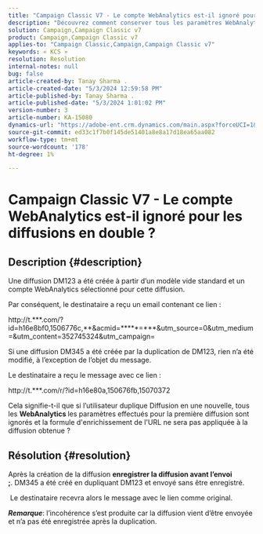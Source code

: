 ```yaml
---
title: "Campaign Classic V7 - Le compte WebAnalytics est-il ignoré pour les diffusions en double ?"
description: "Découvrez comment conserver tous les paramètres WebAnalytics réalisés pour la diffusion initiale si vous dupliquez une diffusion."
solution: Campaign,Campaign Classic v7
product: Campaign,Campaign Classic v7
applies-to: "Campaign Classic,Campaign,Campaign Classic v7"
keywords: « KCS »
resolution: Resolution
internal-notes: null
bug: false
article-created-by: Tanay Sharma .
article-created-date: "5/3/2024 12:59:58 PM"
article-published-by: Tanay Sharma .
article-published-date: "5/3/2024 1:01:02 PM"
version-number: 3
article-number: KA-15080
dynamics-url: "https://adobe-ent.crm.dynamics.com/main.aspx?forceUCI=1&pagetype=entityrecord&etn=knowledgearticle&id=5fa7aa0a-4d09-ef11-9f8a-6045bd026dc7"
source-git-commit: ed33c1f7b0f145de51401a8e8a17d18ea65aa082
workflow-type: tm+mt
source-wordcount: '178'
ht-degree: 1%

---
```


# Campaign Classic V7 - Le compte WebAnalytics est-il ignoré pour les diffusions en double ?

## Description {#description}


Une diffusion DM123 a été créée à partir d’un modèle vide standard et un compte WebAnalytics sélectionné pour cette diffusion. 

Par conséquent, le destinataire a reçu un email contenant ce lien :

http://t.\*\*\*.com/?id=h16e8bf0,1506776c,\*\*&amp;acmid=\*\*\*\*\*=\*\*\*&amp;utm_source=0&amp;utm_medium=&amp;utm_content=352745324&amp;utm_campaign=

Si une diffusion DM345 a été créée par la duplication de DM123, rien n’a été modifié, à l’exception de l’objet du message.

Le destinataire a reçu le message avec ce lien :

http://t.\*\*\*.com/r/?id=h16e80a,150676fb,15070372

Cela signifie-t-il que si l’utilisateur duplique Diffusion en une nouvelle, tous les <b>WebAnalytics </b>les paramètres effectués pour la première diffusion sont ignorés et la formule d&#39;enrichissement de l&#39;URL ne sera pas appliquée à la diffusion obtenue ?


## Résolution {#resolution}


Après la création de la diffusion <b>enregistrer la diffusion avant l’envoi ;</b>. DM345 a été créé en dupliquant DM123 et envoyé sans être enregistré.

&#x200B; Le destinataire recevra alors le message avec le lien comme original.

<b>*Remarque</b>*: l’incohérence s’est produite car la diffusion vient d’être envoyée et n’a pas été enregistrée après la duplication.
